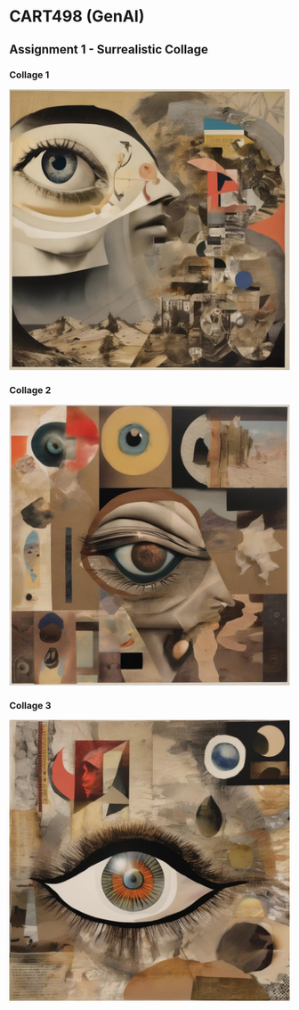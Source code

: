 # CART498 (GenAI)

## Assignment 1 - Surrealistic Collage

### Collage 1
![Collage 1](surreal_collage_1.jpg)

### Collage 2
![Collage 2](surreal_collage_2.jpg)

### Collage 3
![Collage 3](surreal_collage_3.jpg)